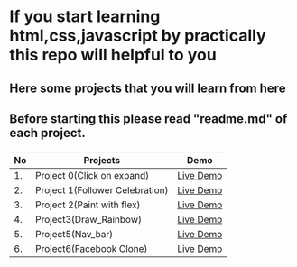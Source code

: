 # If you start learning html,css,javascript by practically this repo will helpful to you

<h2>Here some projects that you will learn from here<h2>

<strong>Before starting this please read "readme.md" of each project.</strong>


| No | Projects | Demo
|---|-------------|-------------------------|
| 1. | Project  0(Click on expand)  |  [Live Demo](https://hareom284.github.io/html-css-js-projects/Project0/) |
| 2. | Project 1(Follower Celebration) | [Live Demo](https://hareom284.github.io/html-css-js-projects/Project1(Follower_Clelebration)/) |
| 3. | Project 2(Paint with flex) | [Live Demo](https://hareom284.github.io/html-css-js-projects/Project2(Paint_with_css)/) |
| 4. | Project3(Draw_Rainbow) | [Live Demo](https://hareom284.github.io/html-css-js-projects/Project3(Draw_Rainbow)/) |
| 5. | Project5(Nav_bar)| [Live Demo](https://hareom284.github.io/html-css-js-projects/Project5(Nav-bar)/) |
| 6.| Project6(Facebook Clone) | [Live Demo](https://hareom284.github.io/html-css-js-projects/Project6(Facebook_Clone)/) |
